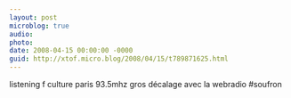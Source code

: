 ```yaml
---
layout: post
microblog: true
audio: 
photo: 
date: 2008-04-15 00:00:00 -0000
guid: http://xtof.micro.blog/2008/04/15/t789871625.html
---
```

listening f culture paris 93.5mhz gros décalage avec la webradio #soufron
